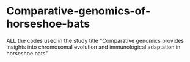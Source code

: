 # Comparative-genomics-of-horseshoe-bats
ALL the codes used in the study title "Comparative genomics provides insights into chromosomal evolution and immunological adaptation in horseshoe bats"

